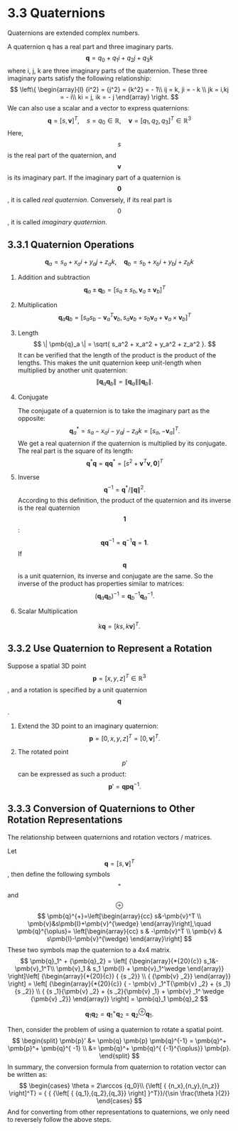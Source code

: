 # 3.3 Quaternions

Quaternions are extended complex numbers.

A quaternion q has a real part and three imaginary parts. 
$$
\pmb{q} = q_0 + q_1 i + q_2 j + q_3 k
$$
where i, j, k are three imaginary parts of the quaternion. These three imaginary parts satisfy the following relationship:
$$
\left\{ \begin{array}{l}
{i^2} = {j^2} = {k^2} =  - 1\\
ij = k, ji = - k \\
jk = i,kj =  - i\\
ki = j, ik = - j
\end{array} \right.
$$
We can also use a scalar and a vector to express quaternions:
$$
\pmb{q} = \left[ s, \pmb{v} \right]^T, \quad s=q_0 \in \mathbb{R},\quad \pmb{v} = [q_1, q_2, q_3]^T \in \mathbb{R}^3
$$
Here, $$ s $$ is the real part of the quaternion, and $$ \pmb {v} $$ is its imaginary part. If the imaginary part of a quaternion is $$ \pmb {0} $$, it is called *real quaternion*. Conversely, if its real part is $$ 0 $$, it is called *imaginary quaternion*.

## 3.3.1 Quaternion Operations

$$
\pmb{q} _a = s_a + x_ai + y_aj + z_ak, \quad  \pmb {q} _b = s_b + x_bi + y_bj + z_bk
$$

1. Addition and subtraction
   $$
   \pmb{q}_a \pm \pmb{q}_b = \left[ s_a \pm s_b, \pmb{v}_a \pm \pmb{v}_b \right]^T
   $$
   
2. Multiplication
   $$
   \pmb{q}_a \pmb{q}_b = \left[ s_a s_b - \pmb{v}_a^T \pmb{v}_b, s_a\pmb{v}_b + s_b\pmb{v}_a + \pmb{v}_a \times \pmb{v}_b \right]^T
   $$
   
3. Length
   $$
       \| \pmb{q}_a \| = \sqrt{ s_a^2 + x_a^2 + y_a^2 + z_a^2 }.
   $$
   It can be verified that the length of the product is the product of the lengths. This makes the unit quaternion keep unit-length when multiplied by another unit quaternion:
   $$
       \| \pmb{q}_a \pmb{q}_b \| = \|\pmb{q}_a \| \| \pmb{q}_b \|.
   $$
   
4. Conjugate

   The conjugate of a quaternion is to take the imaginary part as the opposite:
   $$
       \pmb{q}_a ^ * = s_a - x_ai - y_aj - z_ak = [s_a, - \pmb{v}_a] ^T.
   $$
    We get a real quaternion if the quaternion is multiplied by its conjugate. The real part is the square of its length:
   $$
   \pmb{q}^* \pmb{q} = \pmb{q} \pmb{q}^* = [s^2+\pmb{v}^T \pmb{v}, \pmb{0} ]^T
   $$
   
5. Inverse
   $$
       \pmb{q} ^ { - 1 } = \pmb{q} ^ * / \| \pmb{q} \| ^ 2.
   $$
   According to this definition, the product of the quaternion and its inverse is the real quaternion $$ \pmb {1} $$:
   $$
       \pmb{q} \pmb{q}^{-1} = \pmb{q}^{-1} \pmb{q} = \pmb{1}.
   $$
   If $$ \pmb{q} $$ is a unit quaternion, its inverse and conjugate are the same. So the inverse of the product has properties similar to matrices:
   $$
   \left( \pmb{q}_a \pmb{q}_b \right)^{-1} = \pmb{q}_b^{-1} \pmb{q}_a^{-1}.
   $$
   
6. Scalar Multiplication

$$
    k \pmb{q} = \left[ ks, k\pmb{v} \right]^T.
$$

## 3.3.2 Use Quaternion to Represent a Rotation

Suppose a spatial 3D point $$ \pmb{p} = [x,y,z]^T \in  \mathbb {R}^3 $$, and a rotation is specified by a unit quaternion $$ \pmb{q}$$.

1. Extend the 3D point to an imaginary quaternion:
   $$
   \pmb{p} = [0, x, y, z]^T = [0, \pmb{v}]^T. 
   $$
   
2. The rotated point $$p'$$ can be expressed as such a product:
   $$
   \pmb{p}' = \pmb{q} \pmb{p} \pmb{q}^{-1}.
   $$

## 3.3.3 Conversion of Quaternions to Other Rotation Representations

The relationship between quaternions and rotation vectors / matrices.

Let $$ \pmb{q}=[s,\pmb{v}]^T $$, then define the following symbols $$^{+}$$ and $$^{\oplus}$$
$$
\pmb{q}^{+}=\left[\begin{array}{cc}
		s&-\pmb{v}^T \\
		\pmb{v}&s\pmb{I}+\pmb{v}^{\wedge}
	\end{array}\right],\quad
	\pmb{q}^{\oplus}=
	\left[\begin{array}{cc}
		s & -\pmb{v}^T \\
		\pmb{v} & s\pmb{I}-\pmb{v}^{\wedge}
	\end{array}\right]
$$
These two symbols map the quaternion to a 4x4 matrix.
$$
\pmb{q}_1^ + {\pmb{q}_2} = \left[ {\begin{array}{*{20}{c}}
			s_1&-\pmb{v}_1^T\\
			\pmb{v}_1 & s_1 \pmb{I} + \pmb{v}_1^\wedge
	\end{array}} \right]\left[ {\begin{array}{*{20}{c}}
			{ {s _2}} \\
			{ {\pmb{v} _2}}
	\end{array}} \right] = \left[ {\begin{array}{*{20}{c}}
			{ - \pmb{v} _1^T{\pmb{v} _2} + {s _1}{s _2}} \\
			{ {s _1}{\pmb{v} _2} + {s _2}{\pmb{v} _1} + \pmb{v} _1^ \wedge {\pmb{v} _2}}
	\end{array}} \right] = \pmb{q}_1 \pmb{q}_2
$$

$$
\pmb{q}_1 \pmb{q}_2 = \pmb{q}_1^{+} \pmb{q}_2 = \pmb{q}_2^{\oplus} \pmb{q}_1.
$$

Then, consider the problem of using a quaternion to rotate a spatial point.
$$
\begin{split}
		\pmb{p}' &= \pmb{q} \pmb{p} \pmb{q}^{-1} = \pmb{q}^+ \pmb{p}^+ \pmb{q}^{ -1} \\
		&= \pmb{q}^+ \pmb{q}^{ {-1}^{\oplus}} \pmb{p}.
	\end{split}
$$
In summary, the conversion formula from quaternion to rotation vector can be written as:
$$
	\begin{cases}
		\theta = 2\arccos {q_0}\\
		{\left[ { {n_x},{n_y},{n_z}} \right]^T} = { { {\left[ { {q_1},{q_2},{q_3}} \right] }^T}}/{\sin \frac{\theta }{2}}
	\end{cases}
$$
And for converting from other representations to quaternions, we only need to reversely follow the above steps.